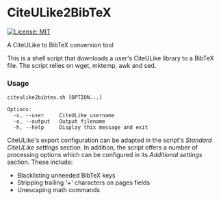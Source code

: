 CiteULike2BibTeX
================

[![License: MIT](https://img.shields.io/badge/License-MIT-yellow.svg)](https://opensource.org/licenses/MIT)

A CiteULike to BibTeX conversion tool

This is a shell script that downloads a user's CiteULike library to a BibTeX
file. The script relies on wget, mktemp, awk and sed.

### Usage

```text
citeulike2bibtex.sh [OPTION...]

Options:
  -u, --user     CiteULike username
  -o, --output   Output filename
  -h, --help     Display this message and exit
```

CiteULike's export configuration can be adapted in the script's
_Standard CiteULike settings_ section. In addition, the script offers a number
of processing options which can be configured in its _Additional settings_
section. These include:

* Blacklisting unneeded BibTeX keys
* Stripping trailing '+' characters on pages fields
* Unescaping math commands
